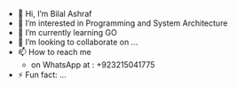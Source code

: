 - 👋 Hi, I’m Bilal Ashraf 
- 👀 I’m interested in Programming and System Architecture
- 🌱 I’m currently learning GO 
- 💞️ I’m looking to collaborate on ...
- 📫 How to reach me
  - on WhatsApp at : +923215041775
- ⚡ Fun fact: ...

<!---
bilal-alpha/bilal-alpha is a ✨ special ✨ repository because its `README.md` (this file) appears on your GitHub profile.
You can click the Preview link to take a look at your changes.
--->
